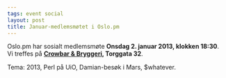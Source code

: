 ```yaml
---
tags: event social
layout: post
title: Januar-medlemsmøtet i Oslo.pm
---
```

<p>Oslo.pm har sosialt medlemsmøte <strong>Onsdag 2. januar 2013, klokken 18:30</strong>. Vi treffes på <strong><a href="http://www.yelp.com/biz/crowbar-og-bryggeri-oslo" title="Link til facebook-siden">Crowbar &amp; Bryggeri</a>, Torggata 32</strong>.</p>

<p>Tema: 2013, Perl på UiO, Damian-besøk i Mars, $whatever.</p> 

